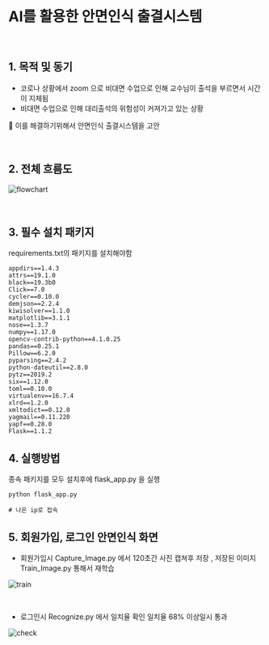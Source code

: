 # AI를 활용한 안면인식 출결시스템

&nbsp;

## 1. 목적 및 동기

 - 코로나 상황에서 zoom 으로 비대면 수업으로 인해 교수님이 출석을 부르면서 시간이 지체됨
 - 비대면 수업으로 인해 대리출석의 위험성이 커져가고 있는 상황
 
 :rocket: 이를 해결하기위해서 안면인식 출결시스템을 고안



&nbsp;

## 2. 전체 흐름도

![flowchart](http://drive.google.com/uc?export=view&id=16Hxw2sNN7lVth2Qml6s-JSGDXRLYVhTU)



&nbsp;
## 3. 필수 설치 패키지

requirements.txt의 패키지를 설치해야함

```
appdirs==1.4.3
attrs==19.1.0
black==19.3b0
Click==7.0
cycler==0.10.0
demjson==2.2.4
kiwisolver==1.1.0
matplotlib==3.1.1
nose==1.3.7
numpy==1.17.0
opencv-contrib-python==4.1.0.25
pandas==0.25.1
Pillow==6.2.0
pyparsing==2.4.2
python-dateutil==2.8.0
pytz==2019.2
six==1.12.0
toml==0.10.0
virtualenv==16.7.4
xlrd==1.2.0
xmltodict==0.12.0
yagmail==0.11.220
yapf==0.28.0
Flask==1.1.2
```

## 4. 실행방법

종속 패키지를 모두 설치후에 flask_app.py 을 실행

```
python flask_app.py

# 나온 ip로 접속
```

## 5. 회원가입, 로그인 안면인식 화면

- 회원가입시 Capture_Image.py 에서 120초간 사진 캡쳐후 저장 , 저장된 이미지 Train_Image.py 통해서 재학습

![train](http://drive.google.com/uc?export=view&id=1h54xdajPeVdeaVtGjr0jP1USQb5VYDvo)

&nbsp;
- 로그인시 Recognize.py 에서 일치율 확인 일치율 68% 이상일시 통과

![check](http://drive.google.com/uc?export=view&id=1N3xWN146txTRzHpZD050VpKnikoNRrrM)
